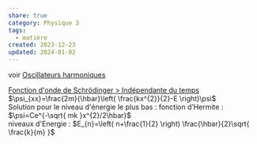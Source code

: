 ```yaml
---  
share: true  
category: Physique 3  
tags:  
  - matière  
created: 2023-12-23  
updated: 2024-01-02  
---  
```

  
voir [Oscillateurs harmoniques](Oscillateurs%20harmoniques.md)  
  
[Fonction d'onde de Schrödinger > Indépendante du temps](Fonction%20d'onde%20de%20Schr%C3%B6dinger.md#independante-du-temps)  
$\psi_{xx}=\frac{2m}{\hbar}\left( \frac{kx^{2}}{2}-E \right)\psi$  
Solution pour le niveau d'énergie le plus bas : fonction d’Hermite :  
$\psi=Ce^{-\sqrt{ mk }x^{2}/2\hbar}$  
niveaux d'Energie : $E_{n}=\left( n+\frac{1}{2} \right) \frac{\hbar}{2}\sqrt{ \frac{k}{m} }$  
